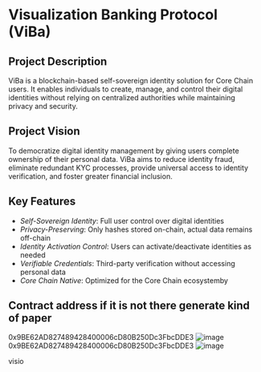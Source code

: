 # Visualization Banking Protocol (ViBa)

## Project Description
ViBa is a blockchain-based self-sovereign identity solution for Core Chain users. It enables individuals to create, manage, and control their digital identities without relying on centralized authorities while maintaining privacy and security.

## Project Vision
To democratize digital identity management by giving users complete ownership of their personal data. ViBa aims to reduce identity fraud, eliminate redundant KYC processes, provide universal access to identity verification, and foster greater financial inclusion.

## Key Features
- *Self-Sovereign Identity*: Full user control over digital identities
- *Privacy-Preserving*: Only hashes stored on-chain, actual data remains off-chain
- *Identity Activation Control*: Users can activate/deactivate identities as needed
- *Verifiable Credentials*: Third-party verification without accessing personal data
- *Core Chain Native*: Optimized for the Core Chain ecosystemby 
## Contract address if it is not there generate kind of paper
0x9BE62AD827489428400006cD80B250Dc3FbcDDE3
![image](https://github.com/user-attachments/assets/8dc6a93e-f0a6-49cc-83b6-e2b8e81c48ca)0x9BE62AD827489428400006cD80B250Dc3FbcDDE3
![image](https://github.com/user-attachments/assets/8dc6a93e-f0a6-49cc-83b6-e2b8e81c48ca)
 
visio



